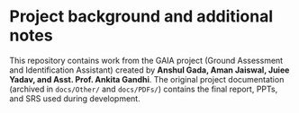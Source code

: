 # Project background and additional notes

This repository contains work from the GAIA project (Ground Assessment and Identification Assistant) created by **Anshul Gada, Aman Jaiswal, Juiee Yadav, and Asst. Prof. Ankita Gandhi**. The original project documentation (archived in `docs/Other/` and `docs/PDFs/`) contains the final report, PPTs, and SRS used during development.
